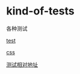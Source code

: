 # kind-of-tests
各种测试

[test](/test.md#段落和换行)

[css](./../_static/css/mytheme.css)

[测试相对地址](/test.html)
